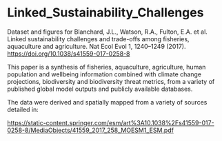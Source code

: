 # Linked_Sustainability_Challenges

Dataset and figures for Blanchard, J.L., Watson, R.A., Fulton, E.A. et al. Linked sustainability challenges and trade-offs among fisheries, aquaculture and agriculture. Nat Ecol Evol 1, 1240–1249 (2017). https://doi.org/10.1038/s41559-017-0258-8

This paper is a synthesis of fisheries, aquaculture, agriculture, human population and wellbeing information combined with climate change projections, biodiversity and biodiversity threat metrics, from a variety of published global model outputs and publicly available databases.

The data were derived and spatially mapped from a variety of sources detailed in:

https://static-content.springer.com/esm/art%3A10.1038%2Fs41559-017-0258-8/MediaObjects/41559_2017_258_MOESM1_ESM.pdf

